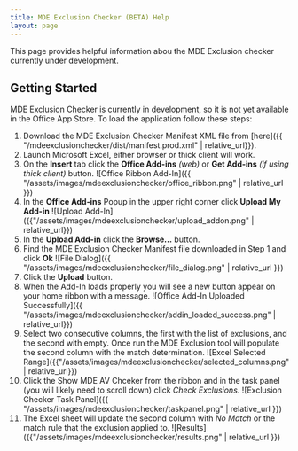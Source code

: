 ```yaml
---
title: MDE Exclusion Checker (BETA) Help
layout: page
---
```


This page provides helpful information abou the MDE Exclusion checker currently under development.

## Getting Started
MDE Exclusion Checker is currently in development, so it is not yet available in the Office App Store.  To load the application follow these steps:

1. Download the MDE Exclusion Checker Manifest XML file from [here]({{ "/mdeexclusionchecker/dist/manifest.prod.xml" | relative_url}}).
1. Launch Microsoft Excel, either browser or thick client will work.
1. On the **Insert** tab click the **Office Add-ins** *(web)* or **Get Add-ins** *(if using thick client)* button.
![Office Ribbon Add-In]({{ "/assets/images/mdeexclusionchecker/office_ribbon.png" | relative_url }})
1. In the **Office Add-ins** Popup in the upper right corner click **Upload My Add-in**
![Upload Add-In]({{"/assets/images/mdeexclusionchecker/upload_addon.png" | relative_url}})
1. In the **Upload Add-in** click the **Browse...** button.
1. Find the MDE Exclusion Checker Manifest file downloaded in Step 1 and click **Ok**
![File Dialog]({{ "/assets/images/mdeexclusionchecker/file_dialog.png" | relative_url }})
1. Click the **Upload** button.
1. When the Add-In loads properly you will see a new button appear on your home ribbon with a message.
![Office Add-In Uploaded Successfully]({{ "/assets/images/mdeexclusionchecker/addin_loaded_success.png" | relative_url}})
1. Select two consecutive columns, the first with the list of exclusions, and the second with empty.  Once run the MDE Exclusion tool will populate the second column with the match determination.
![Excel Selected Range]({{"/assets/images/mdeexclusionchecker/selected_columns.png" | relative_url}})
1. Click the Show MDE AV Chceker from the ribbon and in the task panel (you will likely need to scroll down) click *Check Exclusions*.
![Exclusion Checker Task Panel]({{ "/assets/images/mdeexclusionchecker/taskpanel.png" | relative_url }})
1. The Excel sheet will update the second column with *No Match* or the match rule that the exclusion applied to.
![Results]({{"/assets/images/mdeexclusionchecker/results.png" | relative_url }})